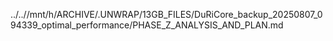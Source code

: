 ../..//mnt/h/ARCHIVE/.UNWRAP/13GB_FILES/DuRiCore_backup_20250807_094339_optimal_performance/PHASE_Z_ANALYSIS_AND_PLAN.md